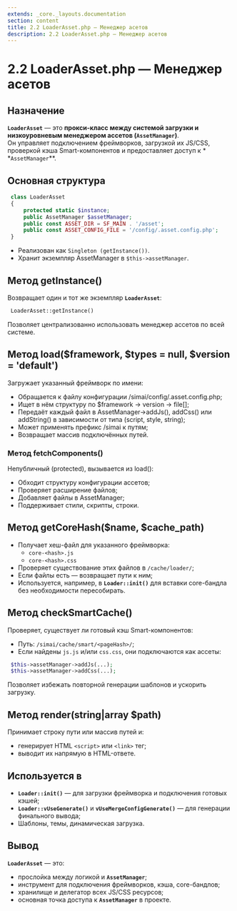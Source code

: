 ```yaml
---
extends: _core._layouts.documentation
section: content
title: 2.2 LoaderAsset.php — Менеджер асетов
description: 2.2 LoaderAsset.php — Менеджер асетов
---
```


# 2.2 LoaderAsset.php — Менеджер асетов

## Назначение

**`LoaderAsset`** — это **прокси-класс между системой загрузки и низкоуровневым менеджером ассетов (`AssetManager`)**.  
Он управляет подключением фреймворков, загрузкой их JS/CSS, проверкой кэша Smart-компонентов и предоставляет доступ к *
*`AssetManager`**.

## Основная структура

```php
 class LoaderAsset
 {
     protected static $instance;
     public AssetManager $assetManager;
     public const ASSET_DIR = SF_MAIN . '/asset';
     public const ASSET_CONFIG_FILE = '/config/.asset.config.php';
 }
```

* Реализован как `Singleton (getInstance())`.
* Хранит экземпляр AssetManager в `$this->assetManager`.


## Метод getInstance()

Возвращает один и тот же экземпляр **`LoaderAsset`**:

```php
 LoaderAsset::getInstance()
```

Позволяет централизованно использовать менеджер ассетов по всей системе.

## Метод load($framework, $types = null, $version = 'default')

Загружает указанный фреймворк по имени:

* Обращается к файлу конфигурации /simai/config/.asset.config.php;
* Ищет в нём структуру по $framework → version → file[];
* Передаёт каждый файл в AssetManager->addJs(), addCss() или addString() в зависимости от типа (script, style, string);
* Может применять префикс /simai к путям;
* Возвращает массив подключённых путей.

### **Метод fetchComponents()**

Непубличный (protected), вызывается из load():

* Обходит структуру конфигурации ассетов;
* Проверяет расширение файлов;
* Добавляет файлы в AssetManager;
* Поддерживает стили, скрипты, строки.

## Метод getCoreHash($name, $cache_path)

* Получает хеш-файл для указанного фреймворка:
    * `core-<hash>.js`
    * `core-<hash>.css`
* Проверяет существование этих файлов в `/cache/loader/`;
* Если файлы есть — возвращает пути к ним;
* Используется, например, в **`Loader::init()`** для вставки core-бандла без необходимости пересобирать.


## Метод checkSmartCache()

Проверяет, существует ли готовый кэш Smart-компонентов:

* Путь: `/simai/cache/smart/<pageHash>/`;
* Если найдены `js.js` и/или `css.css`, они подключаются как ассеты:

```php
 $this->assetManager->addJs(...);
 $this->assetManager->addCss(...);
```

Позволяет избежать повторной генерации шаблонов и ускорить загрузку.

## Метод render(string|array $path)

Принимает строку пути или массив путей и:

* генерирует HTML `<script>` или `<link>` тег;
* выводит их напрямую в HTML-ответе.

## Используется в

* **`Loader::init()`** — для загрузки фреймворка и подключения готовых кэшей;
* **`Loader::vUseGenerate()`** и **`vUseMergeConfigGenerate()`** — для генерации финального вывода;
* Шаблоны, темы, динамическая загрузка.

## Вывод

**`LoaderAsset`** — это:

* прослойка между логикой и **`AssetManager`**;
* инструмент для подключения фреймворков, кэша, core-бандлов;
* хранилище и делегатор всех JS/CSS ресурсов;
* основная точка доступа к **`AssetManager`** в проекте.
